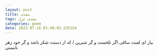 ```yaml
---
layout: post
title: سعدی
tags: سعدی غزل
categories: poem
date: 2022-07-16 01:49:03.235154
---
```


بیار ای لعبت ساقی اگر تلخست و گر شیرین / که از دستت شکر باشد و گر خود زهر نابستی